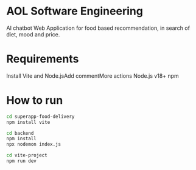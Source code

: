 # AOL Software Engineering
AI chatbot
Web Application
for food based recommendation, in search of diet, mood and price.

# Requirements
Install Vite and Node.jsAdd commentMore actions
Node.js v18+
npm 

# How to run
```Bash
cd superapp-food-delivery
npm install vite

cd backend
npm install
npx nodemon index.js

cd vite-project
npm run dev
```
